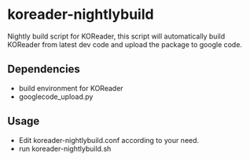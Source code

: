 koreader-nightlybuild
======================

Nightly build script for KOReader, this script will automatically build
KOReader from latest dev code and upload the package to google code.


Dependencies
------------

* build environment for KOReader
* googlecode_upload.py


Usage
-----

* Edit koreader-nightlybuild.conf according to your need.
* run koreader-nightlybuild.sh
